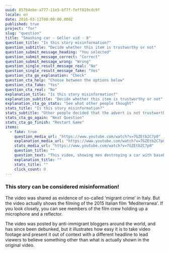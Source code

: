 ```yaml
---
uuid: 857b4ebe-a777-11e5-bf7f-feff819cdc9f
locale: en
date: 2016-03-12T00:00:00.000Z
published: true
project: "for"
slug: "question"
title: "Smashing car - Geller vid - 8"
question_title: "Is this story misinformation?"
question_subtitle: "Decide whether this item is trustworthy or not"
question_submit_message_heading: "You selected"
question_submit_message_correct: "Correct"
question_submit_message_wrong: "Wrong"
question_single_result_message_real: "No"
question_single_result_message_fake: "Yes"
question_cta_go_explanation: "Check"
question_cta_help: "Choose between the options below"
question_cta_fake: "Yes"
question_cta_real: "No"
explanation_title: "Is this story misinformation?"
explanation_subtitle: "Decide whether this item is trustworthy or not"
explanation_cta_go_stats: "See what other people thought"
stats_title: "Is this story misinformation?"
stats_subtitle: "Other people decided that the advert is not trustworthy"
stats_cta_go_again: "Next Question"
stats_cta_go_finish: "Restart Game"
items:
  - fake: true
    question_media_url: "https://www.youtube.com/watch?v=7GZEtb2C7p0"
    explanation_media_url: "https://www.youtube.com/watch?v=7GZEtb2C7p0"
    stats_media_url: "https://www.youtube.com/watch?v=7GZEtb2C7p0"
    question_title: ""
    question_text: "This video, showing men destroying a car with baseball bats, was posted on YouTube with a title that reads 'Angry immigrants attack a police car'."
    explanation_title: ""
    stats_title: ""
    click_count: 0
---
```

### This story can be considered misinformation!

The video was shared as evidence of so-called ‘migrant crime’ in Italy. But the video actually shows the filming of the 2015 Italian film ‘Mediterranea'. If you look closely, you can see members of the film crew holding up a microphone and a reflector.

The video was posted by anti-immigrant bloggers around the world, and has since been debunked, but it illustrates how easy it is to take video footage and present it out of context with a different headline to lead viewers to believe something other than what is actually shown in the original video.